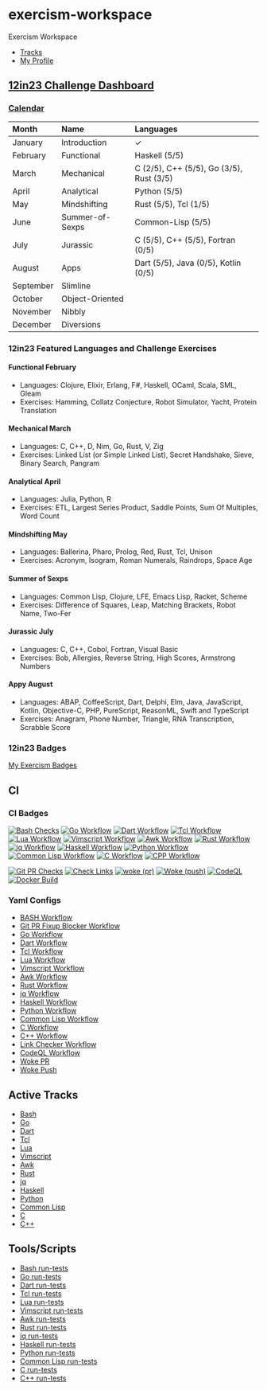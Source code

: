 # exercism-workspace

Exercism Workspace

- [Tracks](https://exercism.org/docs/tracks)
- [My Profile](https://exercism.org/profiles/vpayno)

## [12in23 Challenge Dashboard](https://exercism.org/challenges/12in23)

### [Calendar](https://forum.exercism.org/t/new-12in23-badge-for-completing-all-the-things/4183)

|   Month       |  Name              |  Languages           |
|   :---        |  :---              |  :---                |
|   January     |  Introduction      |  ✓                   |
|   February    |  Functional        |  Haskell      (5/5)  |
|   March       |  Mechanical        |  C            (2/5),  C++   (5/5),  Go       (3/5),  Rust  (3/5)  |
|   April       |  Analytical        |  Python       (5/5)  |
|   May         |  Mindshifting      |  Rust         (5/5),  Tcl   (1/5)  |
|   June        |  Summer-of-Sexps   |  Common-Lisp  (5/5)  |
|   July        |  Jurassic          |  C            (5/5),  C++   (5/5),  Fortran  (0/5)  |
|   August      |  Apps              |  Dart         (5/5),  Java  (0/5),  Kotlin   (0/5)  |
|   September   |  Slimline          |  |
|   October     |  Object-Oriented   |  |
|   November    |  Nibbly            |  |
|   December    |  Diversions        |  |

### 12in23 Featured Languages and Challenge Exercises

#### Functional February

- Languages: Clojure, Elixir, Erlang, F#, Haskell, OCaml, Scala, SML, Gleam
- Exercises: Hamming, Collatz Conjecture, Robot Simulator, Yacht, Protein Translation

#### Mechanical March

- Languages: C, C++, D, Nim, Go, Rust, V, Zig
- Exercises: Linked List (or Simple Linked List), Secret Handshake, Sieve, Binary Search, Pangram

#### Analytical April

- Languages: Julia, Python, R
- Exercises: ETL, Largest Series Product, Saddle Points, Sum Of Multiples, Word Count

#### Mindshifting May

- Languages: Ballerina, Pharo, Prolog, Red, Rust, Tcl, Unison
- Exercises: Acronym, Isogram, Roman Numerals, Raindrops, Space Age

#### Summer of Sexps

- Languages: Common Lisp, Clojure, LFE, Emacs Lisp, Racket, Scheme
- Exercises: Difference of Squares, Leap, Matching Brackets, Robot Name, Two-Fer

#### Jurassic July

- Languages: C, C++, Cobol, Fortran, Visual Basic
- Exercises: Bob, Allergies, Reverse String, High Scores, Armstrong Numbers

#### Appy August

- Languages: ABAP, CoffeeScript, Dart, Delphi, Elm, Java, JavaScript, Kotlin, Objective-C, PHP, PureScript, ReasonML, Swift and TypeScript
- Exercises: Anagram, Phone Number, Triangle, RNA Transcription, Scrabble Score


### 12in23 Badges

[My Exercism Badges](https://exercism.org/profiles/vpayno/badges)

## CI

### CI Badges

[![Bash Checks](https://github.com/vpayno/exercism-workspace/actions/workflows/bash.yml/badge.svg)](https://github.com/vpayno/exercism-workspace/actions/workflows/bash.yml)
[![Go Workflow](https://github.com/vpayno/exercism-workspace/actions/workflows/go.yml/badge.svg)](https://github.com/vpayno/exercism-workspace/actions/workflows/go.yml)
[![Dart Workflow](https://github.com/vpayno/exercism-workspace/actions/workflows/dart.yml/badge.svg)](https://github.com/vpayno/exercism-workspace/actions/workflows/dart.yml)
[![Tcl Workflow](https://github.com/vpayno/exercism-workspace/actions/workflows/tcl.yml/badge.svg)](https://github.com/vpayno/exercism-workspace/actions/workflows/tcl.yml)
[![Lua Workflow](https://github.com/vpayno/exercism-workspace/actions/workflows/lua.yml/badge.svg)](https://github.com/vpayno/exercism-workspace/actions/workflows/lua.yml)
[![Vimscript Workflow](https://github.com/vpayno/exercism-workspace/actions/workflows/vimscript.yml/badge.svg)](https://github.com/vpayno/exercism-workspace/actions/workflows/vimscript.yml)
[![Awk Workflow](https://github.com/vpayno/exercism-workspace/actions/workflows/awk.yml/badge.svg)](https://github.com/vpayno/exercism-workspace/actions/workflows/awk.yml)
[![Rust Workflow](https://github.com/vpayno/exercism-workspace/actions/workflows/rust.yml/badge.svg)](https://github.com/vpayno/exercism-workspace/actions/workflows/rust.yml)
[![jq Workflow](https://github.com/vpayno/exercism-workspace/actions/workflows/jq.yml/badge.svg)](https://github.com/vpayno/exercism-workspace/actions/workflows/jq.yml)
[![Haskell Workflow](https://github.com/vpayno/exercism-workspace/actions/workflows/haskell.yml/badge.svg)](https://github.com/vpayno/exercism-workspace/actions/workflows/haskell.yml)
[![Python Workflow](https://github.com/vpayno/exercism-workspace/actions/workflows/python.yml/badge.svg)](https://github.com/vpayno/exercism-workspace/actions/workflows/python.yml)
[![Common Lisp Workflow](https://github.com/vpayno/exercism-workspace/actions/workflows/common-lisp.yml/badge.svg)](https://github.com/vpayno/exercism-workspace/actions/workflows/common-lisp.yml)
[![C Workflow](https://github.com/vpayno/exercism-workspace/actions/workflows/c.yml/badge.svg)](https://github.com/vpayno/exercism-workspace/actions/workflows/c.yml)
[![CPP Workflow](https://github.com/vpayno/exercism-workspace/actions/workflows/cpp.yml/badge.svg)](https://github.com/vpayno/exercism-workspace/actions/workflows/cpp.yml)

[![Git PR Checks](https://github.com/vpayno/exercism-workspace/actions/workflows/git-pr.yml/badge.svg)](https://github.com/vpayno/exercism-workspace/actions/workflows/git-pr.yml)
[![Check Links](https://github.com/vpayno/exercism-workspace/actions/workflows/links.yml/badge.svg)](https://github.com/vpayno/exercism-workspace/actions/workflows/links.yml)
[![woke (pr)](https://github.com/vpayno/exercism-workspace/actions/workflows/woke-pr.yml/badge.svg)](https://github.com/vpayno/exercism-workspace/actions/workflows/woke-pr.yml)
[![Woke (push)](https://github.com/vpayno/exercism-workspace/actions/workflows/woke-push.yml/badge.svg)](https://github.com/vpayno/exercism-workspace/actions/workflows/woke-push.yml)
[![CodeQL](https://github.com/vpayno/exercism-workspace/actions/workflows/codeql-analysis.yml/badge.svg)](https://github.com/vpayno/exercism-workspace/actions/workflows/codeql-analysis.yml)
[![Docker Build](https://github.com/vpayno/exercism-workspace/actions/workflows/docker-build.yml/badge.svg)](https://github.com/vpayno/exercism-workspace/actions/workflows/docker-build.yml)

### Yaml Configs

- [BASH Workflow](.github/workflows/bash.yml)
- [Git PR Fixup Blocker Workflow](.github/workflows/git.yml)
- [Go Workflow](.github/workflows/go.yml)
- [Dart Workflow](.github/workflows/dart.yml)
- [Tcl Workflow](.github/workflows/tcl.yml)
- [Lua Workflow](.github/workflows/lua.yml)
- [Vimscript Workflow](.github/workflows/vimscript.yml)
- [Awk Workflow](.github/workflows/awk.yml)
- [Rust Workflow](.github/workflows/rust.yml)
- [jq Workflow](.github/workflows/jq.yml)
- [Haskell Workflow](.github/workflows/haskell.yml)
- [Python Workflow](.github/workflows/python.yml)
- [Common Lisp Workflow](.github/workflows/common-lisp.yml)
- [C Workflow](.github/workflows/c.yml)
- [C++ Workflow](.github/workflows/cpp.yml)
- [Link Checker Workflow](.github/workflows/links.yml)
- [CodeQL Workflow](.github/workflows/codeql-analysis.yml)
- [Woke PR](.github/workflows/woke-pr.yml)
- [Woke Push](.github/workflows/woke-push.yml)

## Active Tracks

- [Bash](bash/README.md)
- [Go](go/README.md)
- [Dart](dart/README.md)
- [Tcl](tcl/README.md)
- [Lua](lua/README.md)
- [Vimscript](vimscript/README.md)
- [Awk](awk/README.md)
- [Rust](rust/README.md)
- [jq](jq/README.md)
- [Haskell](haskell/README.md)
- [Python](python/README.md)
- [Common Lisp](common-lisp/README.md)
- [C](c/README.md)
- [C++](cpp/README.md)

## Tools/Scripts

- [Bash run-tests](./bash/run-tests)
- [Go run-tests](./go/run-tests)
- [Dart run-tests](./dart/run-tests)
- [Tcl run-tests](./tcl/run-tests)
- [Lua run-tests](./lua/run-tests)
- [Vimscript run-tests](./vimscript/run-tests)
- [Awk run-tests](./awk/run-tests)
- [Rust run-tests](./rust/run-tests)
- [jq run-tests](./jq/run-tests)
- [Haskell run-tests](./haskell/run-tests)
- [Python run-tests](./python/run-tests)
- [Common Lisp run-tests](./common-lisp/run-tests)
- [C run-tests](./c/run-tests)
- [C++ run-tests](./cpp/run-tests)
